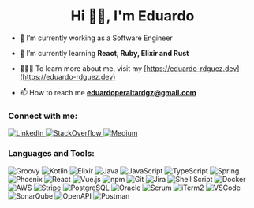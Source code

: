 <h1 align="center">Hi 👋🏼, I'm Eduardo</h1>

- 🔭 I’m currently working as a Software Engineer

- 🌱 I’m currently learning **React, Ruby, Elixir and Rust**

- 👨🏻‍💻 To learn more about me, visit my [https://eduardo-rdguez.dev](https://eduardo-rdguez.dev)

- 📫 How to reach me **eduardoperaltardgz@gmail.com**

<h3>Connect with me:</h3>

<a href="https://www.linkedin.com/in/eduardo-peralta-rodriguez/" target="blank"> ![LinkedIn](https://img.shields.io/badge/LinkedIn-0077B5?style=flat-square&logo=linkedin&logoColor=white)
</a>
<a href="https://stackoverflow.com/users/16594018" target="blank"> ![StackOverflow](https://img.shields.io/badge/Stack_Overflow-FE7A16?style=flat-square&logo=stack-overflow&logoColor=white)
</a>
<a href="https://medium.com/@eduardoperaltardgz" target="blank">![Medium](https://img.shields.io/badge/Medium-12100E?style=flat-square&logo=medium&logoColor=white)</a>

<h3>Languages and Tools:</h3>

![Groovy](https://img.shields.io/badge/Groovy-4298B8.svg?style=flat-square&logo=Apache+Groovy&logoColor=white)
![Kotlin](https://img.shields.io/badge/Kotlin-%237F52FF.svg?style=flat-square&logo=kotlin&logoColor=white)
![Elixir](https://img.shields.io/badge/Elixir-%234B275F.svg?style=flat-square&logo=elixir&logoColor=white)
![Java](https://img.shields.io/badge/Java-ED8B00?style=flat-square&logo=openjdk&logoColor=white)
![JavaScript](https://img.shields.io/badge/JavaScript-%23323330.svg?style=flat-square&logo=javascript&logoColor=%23F7DF1E)
![TypeScript](https://shields.io/badge/TypeScript-3178C6?logo=TypeScript&logoColor=white&style=flat-square)
![Spring](https://img.shields.io/badge/Spring-%236DB33F.svg?style=flat-square&logo=spring&logoColor=white)
![Phoenix](https://img.shields.io/badge/Phoenix-F05423?style=flat-square&logo=phoenix&logoColor=white)
![React](https://img.shields.io/badge/React-%2320232a.svg?style=flat-square&logo=react&logoColor=%2361DAFB)
![Vue.js](https://img.shields.io/badge/Vue.js-%2335495e.svg?style=flat-square&logo=vuedotjs&logoColor=%234FC08D)
![npm](https://img.shields.io/badge/npm-CB3837?logo=npm&logoColor=fff&style=flat-square)
![Git](https://img.shields.io/badge/Git-%23F05033.svg?style=flat-square&logo=git&logoColor=white)
![Jira](https://img.shields.io/badge/Jira-0052CC?style=flat-square&logo=Jira&logoColor=white)
![Shell Script](https://img.shields.io/badge/Shell_Script-%23121011.svg?style=flat-square&logo=gnu-bash&logoColor=white)
![Docker](https://img.shields.io/badge/Docker-%230db7ed.svg?style=flat-square&logo=docker&logoColor=white)
![AWS](https://img.shields.io/badge/AWS-%23FF9900.svg?style=flat-square&logo=amazon-aws&logoColor=white)
![Stripe](https://img.shields.io/badge/Stripe-626CD9?style=flat-square&logo=Stripe&logoColor=white)
![PostgreSQL](https://img.shields.io/badge/PostgreSQL-316192?style=flat-square&logo=postgresql&logoColor=white)
![Oracle](https://img.shields.io/badge/Oracle-F80000?style=flat-square&logo=oracle&logoColor=white)
![Scrum](https://img.shields.io/badge/Scrum-009FDA?logo=scrumalliance&logoColor=white&style=flat-square)
![iTerm2](https://img.shields.io/badge/iTerm2-000?logo=iterm2&logoColor=white&style=flat-square)
![VSCode](https://img.shields.io/badge/VSCode-007ACC?logo=visualstudiocode&logoColor=white&style=flat-square)
![SonarQube](https://img.shields.io/badge/SonarQube-4E9BCD?logo=sonarqube&logoColor=white&style=flat-square)
![OpenAPI](https://img.shields.io/badge/OpenAPI-6BA539?logo=openapiinitiative&logoColor=fff&style=flat-square)
![Postman](https://img.shields.io/badge/Postman-FF6C37?logo=postman&logoColor=fff&style=flat-square)

